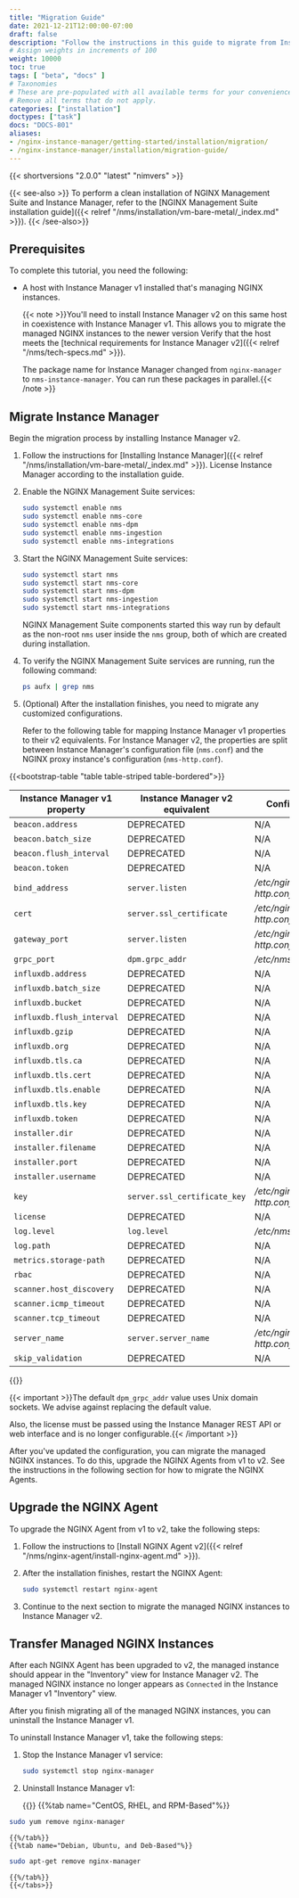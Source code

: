```yaml
---
title: "Migration Guide"
date: 2021-12-21T12:00:00-07:00
draft: false
description: "Follow the instructions in this guide to migrate from Instance Manager v1 to v2."
# Assign weights in increments of 100
weight: 10000
toc: true
tags: [ "beta", "docs" ]
# Taxonomies
# These are pre-populated with all available terms for your convenience.
# Remove all terms that do not apply.
categories: ["installation"]
doctypes: ["task"]
docs: "DOCS-801"
aliases:
- /nginx-instance-manager/getting-started/installation/migration/
- /nginx-instance-manager/installation/migration-guide/
---
```


{{< shortversions "2.0.0" "latest" "nimvers" >}}

{{< see-also >}}
To perform a clean installation of NGINX Management Suite and Instance Manager, refer to the [NGINX Management Suite installation guide]({{< relref "/nms/installation/vm-bare-metal/_index.md" >}}).
{{< /see-also>}}

## Prerequisites

To complete this tutorial, you need the following:

- A host with Instance Manager v1 installed that's managing NGINX instances.

  {{< note >}}You'll need to install Instance Manager v2 on this same host in coexistence with Instance Manager v1. This allows you to migrate the managed NGINX instances to the newer version Verify that the host meets the [technical requirements for Instance Manager v2]({{< relref "/nms/tech-specs.md" >}}).

  The package name for Instance Manager changed from `nginx-manager` to `nms-instance-manager`. You can run these packages in parallel.{{< /note >}}

## Migrate Instance Manager

Begin the migration process by installing Instance Manager v2.

1. Follow the instructions for [Installing Instance Manager]({{< relref "/nms/installation/vm-bare-metal/_index.md" >}}). License Instance Manager according to the installation guide.

1. Enable the NGINX Management Suite services:

    ```bash
    sudo systemctl enable nms
    sudo systemctl enable nms-core
    sudo systemctl enable nms-dpm
    sudo systemctl enable nms-ingestion
    sudo systemctl enable nms-integrations
    ```

1. Start the NGINX Management Suite services:

    ```bash
    sudo systemctl start nms
    sudo systemctl start nms-core
    sudo systemctl start nms-dpm
    sudo systemctl start nms-ingestion
    sudo systemctl start nms-integrations
    ```

    NGINX Management Suite components started this way run by default as the non-root `nms` user inside the `nms` group, both of which are created during installation.

1. To verify the NGINX Management Suite services are running, run the following command:

    ```bash
    ps aufx | grep nms
    ```

1. (Optional) After the installation finishes, you need to migrate any customized configurations.

   Refer to the following table for mapping Instance Manager v1 properties to their v2 equivalents. For Instance Manager v2, the properties are split between Instance Manager's configuration file (`nms.conf`) and the NGINX proxy instance's configuration (`nms-http.conf`).

{{<bootstrap-table "table table-striped table-bordered">}}

| Instance Manager v1 property | Instance Manager v2 equivalent | Configuration file                |
| ---------------------------------- | ------------------------------------ | --------------------------------- |
| `beacon.address`                   | DEPRECATED                           | N/A                               |
| `beacon.batch_size`                | DEPRECATED                           | N/A                               |
| `beacon.flush_interval`            | DEPRECATED                           | N/A                               |
| `beacon.token`                     | DEPRECATED                           | N/A                               |
| `bind_address`                     | `server.listen`                      | _/etc/nginx/conf.d/nms-http.conf_ |
| `cert`                             | `server.ssl_certificate`             | _/etc/nginx/conf.d/nms-http.conf_ |
| `gateway_port`                     | `server.listen`                      | _/etc/nginx/conf.d/nms-http.conf_ |
| `grpc_port`                        | `dpm.grpc_addr`                      | _/etc/nms/nms.conf_               |
| `influxdb.address`                 | DEPRECATED                           | N/A                               |
| `influxdb.batch_size`              | DEPRECATED                           | N/A                               |
| `influxdb.bucket`                  | DEPRECATED                           | N/A                               |
| `influxdb.flush_interval`          | DEPRECATED                           | N/A                               |
| `influxdb.gzip`                    | DEPRECATED                           | N/A                               |
| `influxdb.org`                     | DEPRECATED                           | N/A                               |
| `influxdb.tls.ca`                  | DEPRECATED                           | N/A                               |
| `influxdb.tls.cert`                | DEPRECATED                           | N/A                               |
| `influxdb.tls.enable`              | DEPRECATED                           | N/A                               |
| `influxdb.tls.key`                 | DEPRECATED                           | N/A                               |
| `influxdb.token`                   | DEPRECATED                           | N/A                               |
| `installer.dir`                    | DEPRECATED                           | N/A                               |
| `installer.filename`               | DEPRECATED                           | N/A                               |
| `installer.port`                   | DEPRECATED                           | N/A                               |
| `installer.username`               | DEPRECATED                           | N/A                               |
| `key`                              | `server.ssl_certificate_key`         | _/etc/nginx/conf.d/nms-http.conf_ |
| `license`                          | DEPRECATED                           | N/A                               |
| `log.level`                        | `log.level`                          | _/etc/nms/nms.conf_               |
| `log.path`                         | DEPRECATED                           | N/A                               |
| `metrics.storage-path`             | DEPRECATED                           | N/A                               |
| `rbac`                             | DEPRECATED                           | N/A                               |
| `scanner.host_discovery`           | DEPRECATED                           | N/A                               |
| `scanner.icmp_timeout`             | DEPRECATED                           | N/A                               |
| `scanner.tcp_timeout`              | DEPRECATED                           | N/A                               |
| `server_name`                      | `server.server_name`                 | _/etc/nginx/conf.d/nms-http.conf_ |
| `skip_validation`                  | DEPRECATED                           | N/A                               |

{{</bootstrap-table>}}

{{< important >}}The default `dpm_grpc_addr` value uses Unix domain sockets. We advise against replacing the default value.

Also, the license must be passed using the Instance Manager REST API or web interface and is no longer configurable.{{< /important >}}

After you've updated the configuration, you can migrate the managed NGINX instances. To do this, upgrade the NGINX Agents from v1 to v2. See the instructions in the following section for how to migrate the NGINX Agents.

## Upgrade the NGINX Agent

To upgrade the NGINX Agent from v1 to v2, take the following steps:

1. Follow the instructions to [Install NGINX Agent v2]({{< relref "/nms/nginx-agent/install-nginx-agent.md" >}}).

2. After the installation finishes, restart the NGINX Agent:

    ```bash
    sudo systemctl restart nginx-agent
    ```

3. Continue to the next section to migrate the managed NGINX instances to Instance Manager v2.

## Transfer Managed NGINX Instances

After each NGINX Agent has been upgraded to v2, the managed instance should appear in the "Inventory" view for Instance Manager v2. The managed NGINX instance no longer appears as `Connected` in the Instance Manager v1 "Inventory" view.

After you finish migrating all of the managed NGINX instances, you can uninstall the Instance Manager v1.

To uninstall Instance Manager v1, take the following steps:

1. Stop the Instance Manager v1 service:

    ```bash
    sudo systemctl stop nginx-manager
    ```

2. Uninstall Instance Manager v1:

    {{<tabs name="uninstall_nim">}}
    {{%tab name="CentOS, RHEL, and RPM-Based"%}}

  ```bash
  sudo yum remove nginx-manager
  ```

    {{%/tab%}}
    {{%tab name="Debian, Ubuntu, and Deb-Based"%}}

  ```bash
  sudo apt-get remove nginx-manager
  ```

    {{%/tab%}}
    {{</tabs>}}
